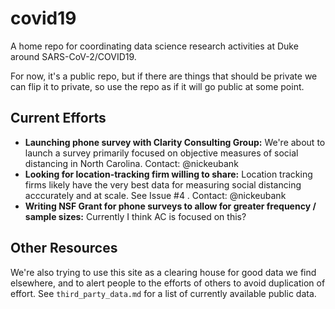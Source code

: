 # covid19
A home repo for coordinating data science research activities at Duke around SARS-CoV-2/COVID19.

For now, it's a public repo, but if there are things that should be private we can flip it to private, so use the repo as if it will go public at some point.

## Current Efforts

- **Launching phone survey with Clarity Consulting Group:** We're about to launch a survey primarily focused on objective measures of social distancing in North Carolina. Contact: @nickeubank
- **Looking for location-tracking firm willing to share:** Location tracking firms likely have the very best data for measuring social distancing acccurately and at scale. See Issue #4 . Contact: @nickeubank
- **Writing NSF Grant for phone surveys to allow for greater frequency / sample sizes:** Currently I think AC is focused on this?

## Other Resources

We're also trying to use this site as a clearing house for good data we find elsewhere, and to alert people to the efforts of others to avoid duplication of effort. See `third_party_data.md` for a list of currently available public data.

